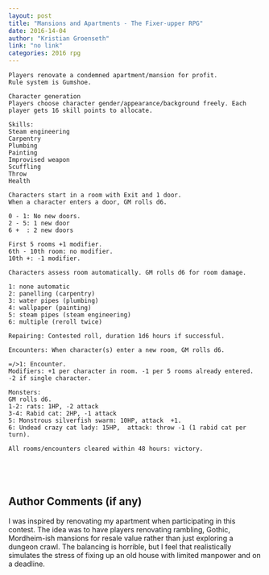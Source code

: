 ```yaml
---
layout: post
title: "Mansions and Apartments - The Fixer-upper RPG"
date: 2016-14-04
author: "Kristian Groenseth"
link: "no link"
categories: 2016 rpg
---
```

```
Players renovate a condemned apartment/mansion for profit. 
Rule system is Gumshoe.

Character generation
Players choose character gender/appearance/background freely. Each player gets 16 skill points to allocate.

Skills:
Steam engineering
Carpentry
Plumbing
Painting
Improvised weapon
Scuffling
Throw
Health

Characters start in a room with Exit and 1 door. 
When a character enters a door, GM rolls d6.

0 - 1: No new doors.
2 - 5: 1 new door
6 +  : 2 new doors

First 5 rooms +1 modifier.
6th - 10th room: no modifier.
10th +: -1 modifier.

Characters assess room automatically. GM rolls d6 for room damage. 

1: none automatic
2: panelling (carpentry)
3: water pipes (plumbing)
4: wallpaper (painting) 
5: steam pipes (steam engineering)
6: multiple (reroll twice)

Repairing: Contested roll, duration 1d6 hours if successful. 

Encounters: When character(s) enter a new room, GM rolls d6. 

=/>1: Encounter.
Modifiers: +1 per character in room. -1 per 5 rooms already entered. -2 if single character.

Monsters:
GM rolls d6. 
1-2: rats: 1HP, -2 attack  
3-4: Rabid cat: 2HP, -1 attack
5: Monstrous silverfish swarm: 10HP, attack  +1. 
6: Undead crazy cat lady: 15HP,  attack: throw -1 (1 rabid cat per turn). 

All rooms/encounters cleared within 48 hours: victory.





```
## Author Comments (if any)

I was inspired by renovating my apartment when participating in this contest. The idea was to have players renovating rambling, Gothic, Mordheim-ish mansions for resale value rather than just exploring a dungeon crawl. The balancing is horrible, but I feel that realistically simulates the stress of fixing up an old house with limited manpower and on a deadline.   
